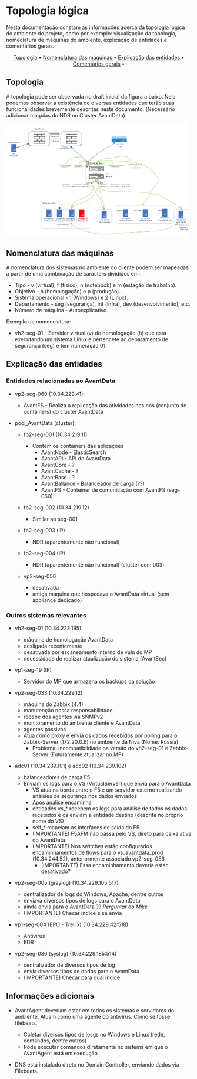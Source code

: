 # Topologia lógica
Nesta documentação constam as informações acerca da topologia lógica do ambiente do projeto, como por exemplo: visualização da topologia, nomeclatura de máquinas do ambiente, explicação de entidades e comentários gerais.

<p align="center">
  <a href="#topologia">Topologia</a> •
  <a href="#nomenclatura das máquinas">Nomenclatura das máquinas</a> •
  <a href="#explicação das entidades">Explicação das entidades</a> •
  <a href="#comentários gerais">Comentários gerais</a> •
</p>

## Topologia

A topologia pode ser observada no draft inicial da figura a baixo. Nela podemos observar a existência de diversas entidades que terão suas funcionalidades brevemente descritas neste documento. (Necessário adicionar máquias do NDR no Cluster AvantData).

![Topologia lógica](images/Topologia_AvantData.jpeg)

## Nomenclatura das máquinas

A nomenclatura dos sistemas no ambiente do cliente podem ser mapeadas a partir de uma combinação de caracters divididos em:

* Tipo - v (virtual), f (físico), n (notebook) e m (estação de trabalho).
* Objetivo - h (homologação) e p (produção).
* Sistema operacional - 1 (Windows) e 2 (Linux).
* Departamento - seg (segurança), inf (infra), dev (desenvolvimento), etc.
* Número da máquina - Autoexplicativo.

Exemplo de nomenclatura:
* vh2-seg-01 - Servidor virtual (v) de homologação (h) que está executando um sistema Linux e pertencete ao deparamento de segurança (seg) e tem numeração 01.

## Explicação das entidades

### Entidades relacionadas ao AvantData

* vp2-seg-060 (10.34.229.41):
    * AvantFS - Realiza a replicação das atividades nos nós (conjunto de containers) do cluster AvantData

* pool_AvantData (cluster):
    * fp2-seg-001 (10.34.219.11)
        * Contém os containers das aplicações 
            * AvantNode - ElasticSearch
            * AvantAPI  - API do AvantData
            * AvantCore - ?
            * AvantCache - ?
            * AvantBase - ?
            * AvantBallance - Balanceador de carga (??)
            * AvantFS - Conteiner de comunicação com AvantFS (seg-060)

    * fp2-seg-002 (10.34.219.12)
        * Similar ao seg-001

    * fp2-seg-003 (IP)
        * NDR (aparentemente não funcional)

    * fp2-seg-004 (IP)
        * NDR (aparentemente não funcional) (cluster com 003)

    * vp2-seg-056
        * desativada
        * antiga máquina que hospedava o AvantData virtual (sem appliance dedicado)

### Outros sistemas relevantes

* vh2-seg-01 (10.34.223.195)
    * máquina de homologação AvantData
    * desligada recentemente
    * desativada por escaneamento interno de vuln do MP
    * necessidade de realizar atualização do sistema (AvantSec)

* vp1-seg-19 (IP)
    * Servidor do MP que armazena os backups da solução

* vp2-seg-033 (10.34.229.12)
    * máquina do Zabbix (4.4)
    * manutenção nossa responsabilidade
    * recebe dos agentes via SNMPv2
    * monitoramento do ambiente cliente e AvantData
    * agentes passivos
    *  Atua como proxy e envia os dados recebidos por polling para o Zabbix-Server (172.20.0.6) no ambiente da Niva (Nome: Rússia)
        * Problema: incompatibildiade na versão do vh2-seg-01 e Zabbix-Server (Futuramente atualizar no MP)

* adc01 (10.34.239.101) e adc02 (10.34.239.102)
    * balanceadores de carga F5
    * Enviam os logs para o VS (VirtualServer) que envia para o AvantData
        * VS atua na borda entre o F5 e um servidor externo realizando análises de segurança nos dados enviados
        * Após análise encaminha 
        * entidades vs_* recebem os logs para análise de todos os dados recebidos e os enviam a entidade destino (descrita no próprio nome do VS)
        * self_* mapeiam as interfaces de saída do F5
        * (IMPORTANTE) F5AFM não passa pelo VS, direto para caixa ativa do AvantData
        * (IMPORTANTE) Nos switches estão configurados encaminhamentos de flows para o vs_avantdata_prod (10.34.244.52), anteriormente associado vp2-seg-056. 
            * (IMPORTANTE) Essa encaminhamento deveria estar desativado?

* vp2-seg-005 (graylog) (10.34.229.105:517)
    * centralizador de logs do Windows, Apache, dentre outros
    * enviava diversos tipos de logs para o AvantData
    * ainda envia para o AvantData ?? *Perguntar ao Mike*
    * (IMPORTANTE) Checar índice e se envia

* vp1-seg-004 (EPO - Trellix) (10.34.229.42:518)
    * Antivírus
    * EDR

* vp2-seg-036 (syslog) (10.34.229.185:514)
    * centralizador de diversos tipos de log
    * envia diversos tipos de dados para o AvantData
    * (IMPORTANTE) Checar para qual índice

## Informações adicionais

* AvantAgent deveriam estar em todos os sistemas e servidores do ambiente. Atuam como uma agente do antivírus. Como se fosse filebeats.
    * Coletar diversos tipos de losgs no Windows e Linux (rede, comandos, dentre outros)
    * Pode executar comandos diretamente no sistema em que o AvantAgent está em execução

* DNS está instalado direto no Domain Controller, enviando dados via Filebeats.
